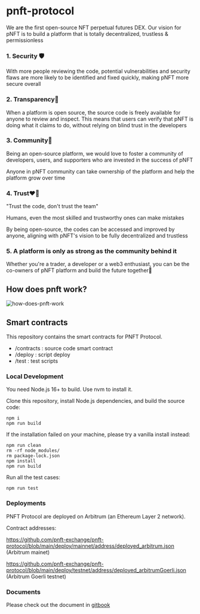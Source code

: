 # pnft-protocol

We are the first open-source NFT perpetual futures DEX. Our vision for pNFT is to build a platform that is totally decentralized, trustless & permissionless
### 1. Security 🛡️

With more people reviewing the code, potential vulnerabilities and security flaws are more likely to be identified and fixed quickly, making pNFT more secure overall

### 2. Transparency🦾

When a platform is open source, the source code is freely available for anyone to review and inspect. This means that users can verify that pNFT is doing what it claims to do, without relying on blind trust in the developers

### 3. Community🤝

Being an open-source platform, we would love to foster a community of developers, users, and supporters who are invested in the success of pNFT

Anyone in pNFT community can take ownership of the platform and help the platform grow over time

### 4. Trust❤️‍🔥

"Trust the code, don't trust the team" 

Humans, even the most skilled and trustworthy ones can make mistakes

By being open-source, the codes can be accessed and improved by anyone, aligning with pNFT's vision to be fully decentralized and trustless

### 5. A platform is only as strong as the community behind it 

Whether you're a trader, a developer or a web3 enthusiast, you can be the co-owners of pNFT platform and build the future together🤝

## How does pnft work?
![how-does-pnft-work](https://1916212504-files.gitbook.io/~/files/v0/b/gitbook-x-prod.appspot.com/o/spaces%2FCHOhb5RdFI5IQeYuNUzj%2Fuploads%2F2ALM2UVr419TTuRyEp4u%2FpNFT-Gitbook-01.png?alt=media&token=a017338f-c5b5-44fa-9777-83697691b86d)

## Smart contracts
This repository contains the smart contracts for PNFT Protocol.
- /contracts : source code smart contract
- /deploy : script deploy 
- /test : test scripts

### Local Development
You need Node.js 16+ to build. Use nvm to install it.

Clone this repository, install Node.js dependencies, and build the source code:
```
npm i
npm run build
```

If the installation failed on your machine, please try a vanilla install instead:
```
npm run clean
rm -rf node_modules/
rm package-lock.json
npm install
npm run build
```

Run all the test cases:
```
npm run test
```
### Deployments
PNFT Protocol are deployed on Arbitrum  (an Ethereum Layer 2 network).

Contract addresses:

https://github.com/pnft-exchange/pnft-protocol/blob/main/deploy/mainnet/address/deployed_arbitrum.json (Arbitrum mainet)

https://github.com/pnft-exchange/pnft-protocol/blob/main/deploy/testnet/address/deployed_arbitrumGoerli.json (Arbitrum Goerli testnet)

### Documents
Please check out the document in  [gitbook](https://whitepaper.pnft.exchange/pnft/overview/pnft-in-a-nutshell)
